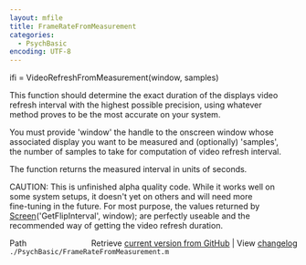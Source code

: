 ```yaml
---
layout: mfile
title: FrameRateFromMeasurement
categories:
  - PsychBasic
encoding: UTF-8
---
```


ifi = VideoRefreshFromMeasurement(window, samples)  

This function should determine the exact duration of the displays video  
refresh interval with the highest possible precision, using whatever  
method proves to be the most accurate on your system.  

You must provide 'window' the handle to the onscreen window whose  
associated display you want to be measured and (optionally) 'samples',  
the number of samples to take for computation of video refresh interval.  

The function returns the measured interval in units of seconds.  

CAUTION: This is unfinished alpha quality code. While it works well on  
some system setups, it doesn't yet on others and will need more  
fine-tuning in the future. For most purpose, the values returned by  
[Screen](/docs/Screen)('GetFlipInterval', window); are perfectly useable and the  
recommended way of getting the video refresh duration.  


<div class="code_header" style="text-align:right;">
  <span style="float:left;">Path&nbsp;&nbsp;</span> <span class="counter">Retrieve <a href=
  "https://raw.github.com/Psychtoolbox-3/Psychtoolbox-3/beta/./PsychBasic/FrameRateFromMeasurement.m">current version from GitHub</a> | View <a href=
  "https://github.com/Psychtoolbox-3/Psychtoolbox-3/commits/beta/./PsychBasic/FrameRateFromMeasurement.m">changelog</a></span>
</div>
<div class="code">
  <code>./PsychBasic/FrameRateFromMeasurement.m</code>
</div>
